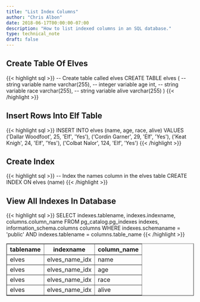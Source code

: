 ```yaml
---
title: "List Index Columns"
author: "Chris Albon"
date: 2018-06-17T00:00:00-07:00
description: "How to list indexed columns in an SQL database."
type: technical_note
draft: false
---
```


## Create Table Of Elves

{{< highlight sql >}}
-- Create table called elves
CREATE TABLE elves (
    -- string variable
    name varchar(255),
    -- integer variable
    age int,
    -- string variable
    race varchar(255),
    -- string variable
    alive varchar(255)
)
{{< /highlight >}}

## Insert Rows Into Elf Table

{{< highlight sql >}}
INSERT INTO elves (name, age, race, alive)
VALUES ('Dallar Woodfoot', 25, 'Elf', 'Yes'),
       ('Cordin Garner', 29, 'Elf', 'Yes'),
       ('Keat Knigh', 24, 'Elf', 'Yes'),
       ('Colbat Nalor', 124, 'Elf', 'Yes')
{{< /highlight >}}

## Create Index

{{< highlight sql >}}
-- Index the names column in the elves table
CREATE INDEX ON elves (name)
{{< /highlight >}}

## View All Indexes In Database

{{< highlight sql >}}
SELECT indexes.tablename, indexes.indexname, columns.column_name
FROM pg_catalog.pg_indexes indexes, information_schema.columns columns
WHERE indexes.schemaname = 'public'
AND indexes.tablename  = columns.table_name
{{< /highlight >}}
<table border="1" style="border-collapse:collapse">
<tr><th>tablename</th><th>indexname</th><th>column_name</th></tr>
<tr><td>elves</td><td>elves_name_idx</td><td>name</td></tr>
<tr><td>elves</td><td>elves_name_idx</td><td>age</td></tr>
<tr><td>elves</td><td>elves_name_idx</td><td>race</td></tr>
<tr><td>elves</td><td>elves_name_idx</td><td>alive</td></tr></table>